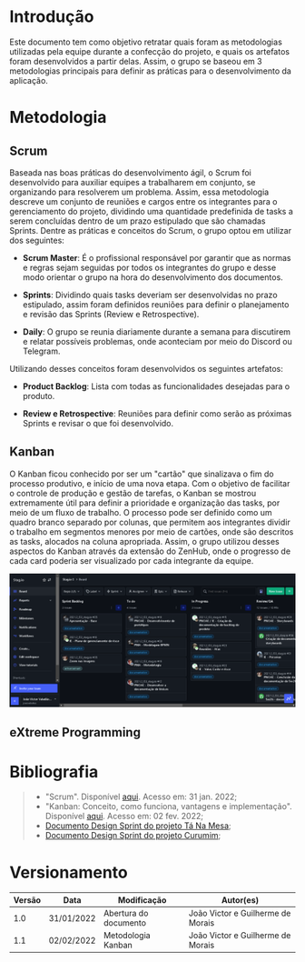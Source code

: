 # Introdução

Este documento tem como objetivo retratar quais foram as metodologias utilizadas pela equipe durante a confecção do projeto, e quais os artefatos foram desenvolvidos a partir delas. Assim, o grupo se baseou em 3 metodologias principais para definir as práticas para o desenvolvimento da aplicação.

# Metodologia

## Scrum

Baseada nas boas práticas do desenvolvimento ágil, o Scrum foi desenvolvido para auxiliar equipes a trabalharem em conjunto, se organizando para resolverem um problema. Assim, essa metodologia descreve um conjunto de reuniões e cargos entre os integrantes para o gerenciamento do projeto, dividindo uma quantidade predefinida de tasks a serem concluídas dentro de um prazo estipulado que são chamadas Sprints. Dentre as práticas e conceitos do Scrum, o grupo optou em utilizar dos seguintes:

- **Scrum Master**: É o profissional responsável por garantir que as normas e regras sejam seguidas por todos os integrantes do grupo e desse modo orientar o grupo na hora do desenvolvimento dos documentos.

- **Sprints**: Dividindo quais tasks deveriam ser desenvolvidas no prazo estipulado, assim foram definidos reuniões para definir o planejamento e revisão das Sprints  (Review e Retrospective).

- **Daily**: O grupo se reunia diariamente durante a semana para discutirem e relatar possíveis problemas, onde aconteciam por meio do Discord ou Telegram.

Utilizando desses conceitos foram desenvolvidos os seguintes artefatos:

- **Product Backlog**: Lista com todas as funcionalidades desejadas para o produto.

- **Review e Retrospective**: Reuniões para definir como serão as próximas Sprints e revisar o que foi desenvolvido.

## Kanban

O Kanban ficou conhecido por ser um "cartão" que sinalizava o fim do processo produtivo, e início de uma nova etapa. Com o objetivo de facilitar o controle de produção e gestão de tarefas, o Kanban se mostrou extremamente útil para definir a prioridade e organização das tasks, por meio de um fluxo de trabalho.
O processo pode ser definido como um quadro branco separado por colunas, que permitem aos integrantes dividir o trabalho em segmentos menores por meio de cartões, onde são descritos as tasks, alocados na coluna apropriada. Assim, o grupo utilizou desses aspectos do Kanban através da extensão do ZenHub, onde o progresso de cada card poderia ser visualizado por cada integrante da equipe.

<img src="../../../assets/Base/Kanban/zen_hub.png"  width="600px">

## eXtreme Programming

# Bibliografia

> - "Scrum". Disponível [aqui](https://www.atlassian.com/br/agile/scrum). Acesso em: 31 jan. 2022;
> - "Kanban: Conceito, como funciona, vantagens e implementação". Disponível [aqui](https://www.totvs.com/blog/negocios/kanban/#:~:text=O%20termo%20%E2%80%9CKanban%E2%80%9D%20%C3%A9%20de,ele%20se%20move%20pelo%20processo.). Acesso em: 02 fev. 2022;
> - [Documento Design Sprint do projeto Tá Na Mesa](https://github.com/UnBArqDsw2021-1/2021.1_G02_TaNaMesa_docs/blob/master/docs/1-Base/Processos-Metodologias-Abordagens/Metodologia.md);
> - [Documento Design Sprint do projeto Curumim](https://github.com/UnBArqDsw2021-1/2021.1_G6_Curumim/blob/main/docs/base/metodologia/metodologia.md);

# Versionamento

Versão | Data | Modificação | Autor(es) |
|--|--|--|--|
|1.0|31/01/2022|Abertura do documento|João Victor e Guilherme de Morais|
|1.1|02/02/2022|Metodologia Kanban|João Victor e Guilherme de Morais|